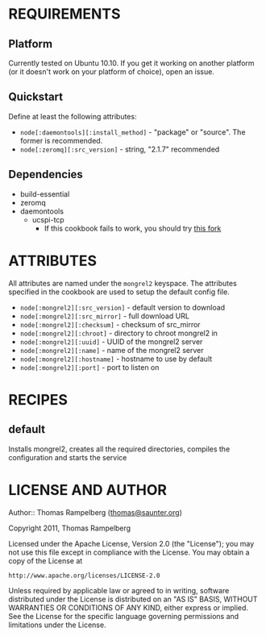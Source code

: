 REQUIREMENTS
============

Platform
--------

Currently tested on Ubuntu 10.10. If you get it working on another platform (or
it doesn't work on your platform of choice), open an issue.

Quickstart
----------

Define at least the following attributes:

* `node[:daemontools][:install_method]` - "package" or "source". The former is recommended.
* `node[:zeromq][:src_version]` - string, "2.1.7" recommended


Dependencies
---------

- build-essential
- zeromq
- daemontools
    - ucspi-tcp
        - If this cookbook fails to work, you should try [this fork](https://github.com/hfinucane/ucspi-tcp)

ATTRIBUTES
==========

All attributes are named under the `mongrel2` keyspace. The attributes
specified in the cookbook are used to setup the default config file.

* `node[:mongrel2][:src_version]` - default version to download
* `node[:mongrel2][:src_mirror]` - full download URL
* `node[:mongrel2][:checksum]` - checksum of src_mirror
* `node[:mongrel2][:chroot]` - directory to chroot mongrel2 in
* `node[:mongrel2][:uuid]` - UUID of the mongrel2 server
* `node[:mongrel2][:name]` - name of the mongrel2 server
* `node[:mongrel2][:hostname]` - hostname to use by default
* `node[:mongrel2][:port]` - port to listen on

RECIPES
=======

default
-------

Installs mongrel2, creates all the required directories, compiles the
configuration and starts the service

LICENSE AND AUTHOR
==================

Author:: Thomas Rampelberg (<thomas@saunter.org>)

Copyright 2011, Thomas Rampelberg

Licensed under the Apache License, Version 2.0 (the "License");
you may not use this file except in compliance with the License.
You may obtain a copy of the License at

    http://www.apache.org/licenses/LICENSE-2.0

Unless required by applicable law or agreed to in writing, software
distributed under the License is distributed on an "AS IS" BASIS,
WITHOUT WARRANTIES OR CONDITIONS OF ANY KIND, either express or implied.
See the License for the specific language governing permissions and
limitations under the License.


